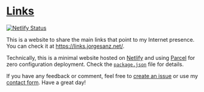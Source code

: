 # [Links](https://links.jorgesanz.net/)

[![Netlify Status](https://api.netlify.com/api/v1/badges/6f3104cb-a472-4b3a-86bb-2c1bffb6de56/deploy-status)](https://app.netlify.com/sites/jsanz-links/deploys)

This is a website to share the main links that point to my Internet presence. You can check it at <https://links.jorgesanz.net/>.

Technically, this is a minimal website hosted on [Netlify](http://netlify.com/) and using [Parcel](https://v2.parceljs.org/) for zero configuration deployment. Check the [`package.json`](./package.json) file for details.

If you have any feedback or comment, feel free to [create an issue](https://github.com/jsanz/links/issues/new) or use my [contact form](https://jorgesanz.net/contact/). Have a great day!
